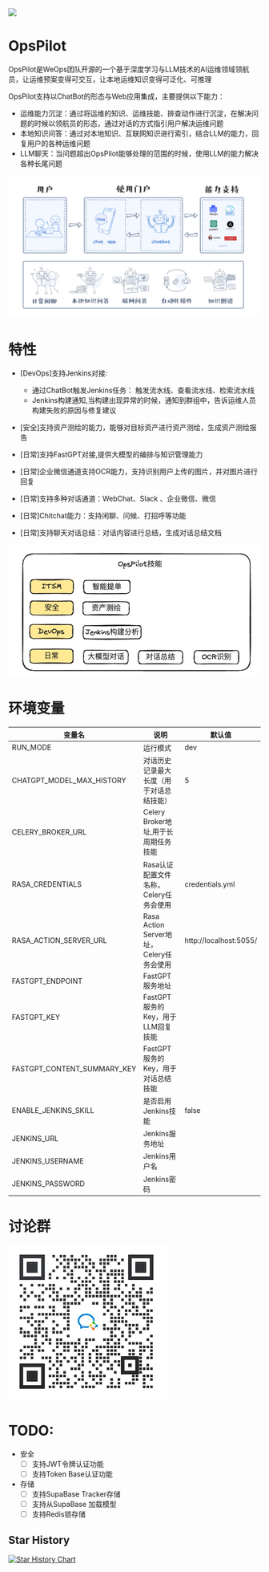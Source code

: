 <img src="https://wedoc.canway.net/imgs/img/嘉为蓝鲸.jpg" >

# OpsPilot

OpsPilot是WeOps团队开源的一个基于深度学习与LLM技术的AI运维领域领航员，让运维预案变得可交互，让本地运维知识变得可泛化、可推理

OpsPilot支持以ChatBot的形态与Web应用集成，主要提供以下能力：

* 运维能力沉淀：通过将运维的知识、运维技能、排查动作进行沉淀，在解决问题的时候以领航员的形态，通过对话的方式指引用户解决运维问题
* 本地知识问答：通过对本地知识、互联网知识进行索引，结合LLM的能力，回复用户的各种运维问题
* LLM聊天：当问题超出OpsPilot能够处理的范围的时候，使用LLM的能力解决各种长尾问题

<img src="./docs/images/chatbot.png" >

# 特性

* [DevOps]支持Jenkins对接:
    * 通过ChatBot触发Jenkins任务： 触发流水线、查看流水线、检索流水线
    * Jenkins构建通知,当构建出现异常的时候，通知到群组中，告诉运维人员构建失败的原因与修复建议
* [安全]支持资产测绘的能力，能够对目标资产进行资产测绘，生成资产测绘报告
* [日常]支持FastGPT对接,提供大模型的编排与知识管理能力
* [日常]企业微信通道支持OCR能力，支持识别用户上传的图片，并对图片进行回复
* [日常]支持多种对话通道：WebChat、Slack 、企业微信、微信

* [日常]Chitchat能力：支持闲聊、问候、打招呼等功能
* [日常]支持聊天对话总结：对话内容进行总结，生成对话总结文档

<img src="./docs/images/skills.png" >

# 环境变量

| 变量名                         | 说明                               | 默认值                    |
|-----------------------------|----------------------------------|------------------------|
| RUN_MODE                    | 运行模式                             | dev                    |
| CHATGPT_MODEL_MAX_HISTORY   | 对话历史记录最大长度（用于对话总结技能）             | 5                      |
| CELERY_BROKER_URL           | Celery Broker地址,用于长周期任务技能        |                        |
| RASA_CREDENTIALS            | Rasa认证配置文件名称，Celery任务会使用         | credentials.yml        |
| RASA_ACTION_SERVER_URL      | Rasa Action Server地址，Celery任务会使用 | http://localhost:5055/ |
| FASTGPT_ENDPOINT            | FastGPT服务地址                      |                        |
| FASTGPT_KEY                 | FastGPT服务的Key，用于LLM回复技能          |                        |
| FASTGPT_CONTENT_SUMMARY_KEY | FastGPT服务的Key，用于对话总结技能           |                        |
| ENABLE_JENKINS_SKILL        | 是否启用Jenkins技能                    | false                  |
| JENKINS_URL                 | Jenkins服务地址                      |                        |
| JENKINS_USERNAME            | Jenkins用户名                       |                        |
| JENKINS_PASSWORD            | Jenkins密码                        |                        |

# 讨论群

<img src="./docs/images/wx.png" >

# TODO:

* 安全
  * [ ] 支持JWT令牌认证功能
  * [ ] 支持Token Base认证功能
* 存储
  * [ ] 支持SupaBase Tracker存储
  * [ ] 支持从SupaBase 加载模型
  * [ ] 支持Redis锁存储
## Star History

[![Star History Chart](https://api.star-history.com/svg?repos=WeOps-Lab/OpsPilot&type=Date)](https://star-history.com/#WeOps-Lab/OpsPilot&Date)
